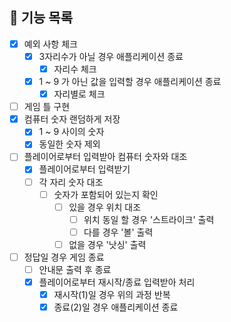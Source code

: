 ## 📃 기능 목록
- [x] 예외 사항 체크
  - [x] 3자리수가 아닐 경우 애플리케이션 종료
    - [x] 자리수 체크
  - [x] 1 ~ 9 가 아닌 값을 입력할 경우 애플리케이션 종료
      - [x] 자리별로 체크
    
- [ ] 게임 틀 구현
- [x] 컴퓨터 숫자 랜덤하게 저장
  - [x] 1 ~ 9 사이의 숫자
  - [x] 동일한 숫자 제외

- [ ] 플레이어로부터 입력받아 컴퓨터 숫자와 대조
  - [x] 플레이어로부터 입력받기
  - [ ] 각 자리 숫자 대조
    - [ ] 숫자가 포함되어 있는지 확인
      - [ ] 있을 경우 위치 대조
        - [ ] 위치 동일 할 경우 '스트라이크' 출력
        - [ ] 다를 경우 '볼' 출력
      - [ ] 없을 경우 '낫싱' 출력
      
- [ ] 정답일 경우 게임 종료
  - [ ] 안내문 출력 후 종료
  - [x] 플레이어로부터 재시작/종료 입력받아 처리
    - [x] 재시작(1)일 경우 위의 과정 반복 
    - [x] 종료(2)일 경우 애플리케이션 종료